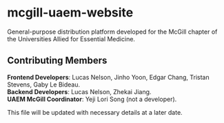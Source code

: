 # mcgill-uaem-website

General-purpose distribution platform developed for the McGill chapter of the Universities Allied for Essential Medicine.

## Contributing Members
**Frontend Developers**: Lucas Nelson, Jinho Yoon, Edgar Chang, Tristan Stevens, Gaby Le Bideau. <br />
**Backend Developers**: Lucas Nelson, Zhekai Jiang. <br />
**UAEM McGill Coordinator**: Yeji Lori Song (not a developer). <br />

This file will be updated with necessary details at a later date.  
